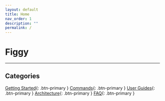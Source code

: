 ```yaml
---
layout: default
title: Home
nav_order: 1
description: ""
permalink: /
---
```


# Figgy

---

## Categories

[Getting Started](/docs/getting-started/){: .btn-primary }
[Commands](/docs/commands/){: .btn-primary }
[User Guides](/docs/user-guides/){: .btn-primary }
[Architecture](/docs/architecture/){: .btn-primary }
[FAQ](/docs/faq/){: .btn-primary }